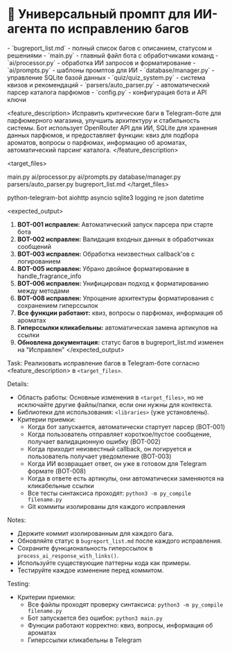 # 🤖 Универсальный промпт для ИИ-агента по исправлению багов

<docs>
<!-- Документация проекта -->
- `bugreport_list.md` - полный список багов с описанием, статусом и решениями
- `main.py` - главный файл бота с обработчиками команд
- `ai/processor.py` - обработка ИИ запросов и форматирование
- `ai/prompts.py` - шаблоны промптов для ИИ
- `database/manager.py` - управление SQLite базой данных
- `quiz/quiz_system.py` - система квизов и рекомендаций
- `parsers/auto_parser.py` - автоматический парсер каталога парфюмов
- `config.py` - конфигурация бота и API ключи
</docs>

<feature_description>
Исправить критические баги в Telegram-боте для парфюмерного магазина, улучшить архитектуру и стабильность системы. Бот использует OpenRouter API для ИИ, SQLite для хранения данных парфюмов, и предоставляет функции: квиз для подбора ароматов, вопросы о парфюмах, информацию об ароматах, автоматический парсинг каталога.
</feature_description>

<target_files>
<!-- Файлы для изменения -->
main.py
ai/processor.py
ai/prompts.py
database/manager.py
parsers/auto_parser.py
bugreport_list.md
</target_files>

<libraries>
<!-- Используемые библиотеки (уже установлены) -->
python-telegram-bot
aiohttp
asyncio
sqlite3
logging
re
json
datetime
</libraries>

<expected_output>
<!-- Ожидаемый результат после исправления багов -->
1. **BOT-001 исправлен:** Автоматический запуск парсера при старте бота
2. **BOT-002 исправлен:** Валидация входных данных в обработчиках сообщений
3. **BOT-003 исправлен:** Обработка неизвестных callback'ов с логированием
4. **BOT-005 исправлен:** Убрано двойное форматирование в handle_fragrance_info
5. **BOT-006 исправлен:** Унифицирован подход к форматированию между методами
6. **BOT-008 исправлен:** Упрощение архитектуры форматирования с сохранением гиперссылок
7. **Все функции работают:** квиз, вопросы о парфюмах, информация об ароматах
8. **Гиперссылки кликабельны:** автоматическая замена артикулов на ссылки
9. **Обновлена документация:** статус багов в bugreport_list.md изменен на "Исправлен"
</expected_output>

Task: Реализовать исправление багов в Telegram-боте согласно <feature_description> в `<target_files>`.

Details:
- Область работы: Основные изменения в `<target_files>`, но не исключайте другие файлы/папки, если они нужны для контекста.
- Библиотеки для использования: `<libraries>` (уже установлены).
- Критерии приемки:
  - Когда бот запускается, автоматически стартует парсер (BOT-001)
  - Когда пользователь отправляет короткое/пустое сообщение, получает валидационную ошибку (BOT-002)
  - Когда приходит неизвестный callback, он логируется и пользователь получает уведомление (BOT-003)
  - Когда ИИ возвращает ответ, он уже в готовом для Telegram формате (BOT-008)
  - Когда в ответе есть артикулы, они автоматически заменяются на кликабельные ссылки
  - Все тесты синтаксиса проходят: `python3 -m py_compile filename.py`
  - Git коммиты изолированы для каждого исправления

Notes:
- Держите коммит изолированным для каждого бага.
- Обновляйте статус в `bugreport_list.md` после каждого исправления.
- Сохраните функциональность гиперссылок в `process_ai_response_with_links()`.
- Используйте существующие паттерны кода как примеры.
- Тестируйте каждое изменение перед коммитом.

Testing:
- Критерии приемки:
  - Все файлы проходят проверку синтаксиса: `python3 -m py_compile filename.py`
  - Бот запускается без ошибок: `python3 main.py`
  - Функции работают корректно: квиз, вопросы, информация об ароматах
  - Гиперссылки кликабельны в Telegram